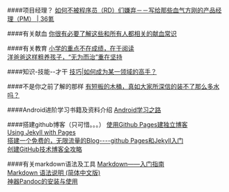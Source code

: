 

####项目经理？
[如何不被程序员（RD）们嫌弃－－写给那些血气方刚的产品经理（PM） | 36氪](http://www.36kr.com/p/212020.html)

####有关献血
[你很有必要了解这些和所有人都相关的献血常识](http://daily.zhihu.com/story/4333410?utm_campaign=in_app_share&utm_medium=Android&utm_source=Evernote)

####有关教育
[小学的重点不在成绩，在于阅读](http://mp.weixin.qq.com/s?__biz=MzA3MDA2MDczMA==&mid=202270466&idx=1&sn=44f4141b472e6768122ccb18ea5b2a0f&scene=4#wechat_redirect)    
[洋爸爸这样粗养孩子，“无为而治”重在坚持](http://www.3ikids.com/article/12085.shtml)  

####知识-技能--才干
[技巧|如何成为某一领域的高手？](http://mp.weixin.qq.com/s?__biz=MjM5NTg2MTQ2MQ==&amp;mid=203092264&amp;idx=2&amp;sn=eedcaea1467faf474d9aaebd0c1ca48b&amp;scene=1#rd)

####不是你之前了解的那样
[有短板的木桶，真如大家所深信的装不了那么多水吗？](http://daily.zhihu.com/story/4520359?utm_campaign=in_app_share&utm_medium=Android&utm_source=Evernote)  

####Android进阶学习书籍及资料介绍
[Android学习之路](http://stormzhang.com/android/2014/07/07/learn-android-from-rookie/)

####搭建github博客（只可惜。。。）
[使用Github Pages建独立博客](http://beiyuu.com/github-pages/)  
[Using Jekyll with Pages](https://help.github.com/articles/using-jekyll-with-pages/)  
[搭建一个免费的，无限流量的Blog----github Pages和Jekyll入门](http://www.ruanyifeng.com/blog/2012/08/blogging_with_jekyll.html)  
[创建GitHub技术博客全攻略](http://blog.csdn.net/renfufei/article/details/37725057)  

####有关markdown语法及工具
[Markdown——入门指南](http://www.jianshu.com/p/1e402922ee32/)  
[Markdown 语法说明 (简体中文版)](http://wowubuntu.com/markdown/)  
[神器Pandoc的安装与使用](http://zhouyichu.com/misc/Pandoc.html)  


